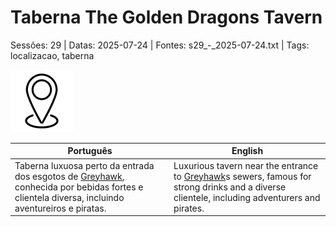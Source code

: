 
# Taberna The Golden Dragons Tavern

Sessões: 29 | Datas: 2025-07-24 | Fontes: s29_-_2025-07-24.txt | Tags: localizacao, taberna

![The Golden Dragons Tavern](blank.png)

| Português | English |
|-----------|---------|
| Taberna luxuosa perto da entrada dos esgotos de [Greyhawk](docs/dm/-/locations/cidade_de_greyhawk.md), conhecida por bebidas fortes e clientela diversa, incluindo aventureiros e piratas. | Luxurious tavern near the entrance to [Greyhawk](docs/dm/-/locations/cidade_de_greyhawk.md)s sewers, famous for strong drinks and a diverse clientele, including adventurers and pirates. |

